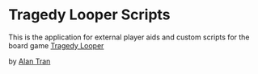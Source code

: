 # Tragedy Looper Scripts

This is the application for external player aids and custom scripts for the board game [Tragedy Looper](http://boardgamegeek.com/boardgame/148319/tragedy-looper)

by [Alan Tran](http://alantran.co)
